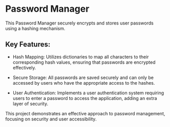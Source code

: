# Password Manager
This Password Manager securely encrypts and stores user passwords using a hashing mechanism.

## Key Features:

- Hash Mapping:
  Utilizes dictionaries to map all characters to their corresponding hash values, ensuring that passwords are encrypted effectively.

- Secure Storage:
  All passwords are saved securely and can only be accessed by users who have the appropriate access to the hashes.

- User Authentication:
  Implements a user authentication system requiring users to enter a password to access the application, adding an extra layer of security.

This project demonstrates an effective approach to password management, focusing on security and user accessibility.
